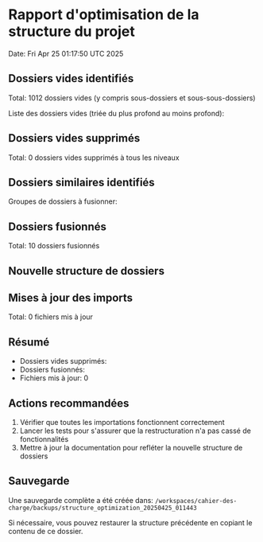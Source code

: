 # Rapport d'optimisation de la structure du projet

Date: Fri Apr 25 01:17:50 UTC 2025

## Dossiers vides identifiés

Total: 1012 dossiers vides (y compris sous-dossiers et sous-sous-dossiers)

Liste des dossiers vides (triée du plus profond au moins profond):


## Dossiers vides supprimés

Total: 0 dossiers vides supprimés à tous les niveaux

## Dossiers similaires identifiés

Groupes de dossiers à fusionner:


## Dossiers fusionnés

Total: 10 dossiers fusionnés

## Nouvelle structure de dossiers



## Mises à jour des imports

Total: 0 fichiers mis à jour

## Résumé

- Dossiers vides supprimés: 
- Dossiers fusionnés: 
- Fichiers mis à jour: 0

## Actions recommandées

1. Vérifier que toutes les importations fonctionnent correctement
2. Lancer les tests pour s'assurer que la restructuration n'a pas cassé de fonctionnalités
3. Mettre à jour la documentation pour refléter la nouvelle structure de dossiers

## Sauvegarde

Une sauvegarde complète a été créée dans: `/workspaces/cahier-des-charge/backups/structure_optimization_20250425_011443`

Si nécessaire, vous pouvez restaurer la structure précédente en copiant le contenu de ce dossier.
